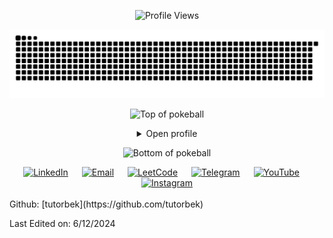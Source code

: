 <p align = "center">
	<img src = "https://komarev.com/ghpvc/?username=10kartik&style=plastic&color=blueviolet" alt = "Profile Views"/>
</p>
<p align = "center">
	<img src = "https://github.com/7oSkaaa/7oSkaaa/blob/output/github-contribution-grid-snake.svg?" alt = "Snake Game"/>
</p>

<div align="center">


![Top of pokeball](https://user-images.githubusercontent.com/44261381/209363264-ac854d3c-2cc2-44c4-928e-8a08d1013f46.png)

<details>
<summary>Open profile</summary>

<br>
<div>
  <div align=center>
      <img height="200" alt="Avatar photo of tutorbek" src="https://yt3.googleusercontent.com/AyZQIZ_nBYvtwILbl3yyYSX34njSRjTOZuIExYW0vcMnZ4yUUwldDY9UIJmPFu9zYqhX1zLCUg=s900-c-k-c0x00ffffff-no-rj" alt="Avatar photo of tutorbek">
  </div>
  <div align=center>
      <a href="https://git.io/typing-svg"><img src="https://readme-typing-svg.demolab.com/?font=VT323&size=35&duration=3500&pause=300&color=6A0572&center=true&vCenter=true&width=500&lines=Hey%2C+I+am+tutorbek;Welcome+to+My+GitHub+Profile;Software+and+Computer+Engineer;Backend+and+Web+Developer;Hardworking+and+Ambitious;Gym+Freak;Programming+Lover" alt="Typing SVG" /></a>
  </div>
</div>

<details>
<summary>About me</summary>

[//]: # (You must have a lf before the markdown element when inside a block for it to work: https://stackoverflow.com/questions/29368902/how-can-i-wrap-my-markdown-in-an-html-div)

<div align="left">
    
</div>

</details>

<details>
  <summary>GitHub Stats</summary>
  <br>
  <p align="center">
    <img align="center" src="https://github-readme-stats.vercel.app/api?username=tutorbek&show_icons=true\&show=reviews,discussions_started,discussions_answered,prs_merged,prs_merged_percentage" alt="GitHub Stats">
  </p>
</details>

<details>
  <summary>Quote</summary>
  <br>
  <blockquote>
    “"Muvaffaqiyat yakuniy emas, muvaffaqiyatsizlik halokatli emas: davom etish uchun jasorat muhimdir.”
    <br><strong> Uinston Cherchill </strong>
  </blockquote>
</details>

<details>
  <summary>Free DOSE hit</summary>
  <br>
  <small><i>DOSE (dopamine, oxytocin, serotonin & endorphin), refresh page if dose was ineffective.</i></small>
  <br>
  <div align="center"><img src="https://readme-jokes.vercel.app/api?theme=monokai" alt="Jokes Card" /></div>
</details>

</details>

![Bottom of pokeball](https://user-images.githubusercontent.com/44261381/209363271-905d2a5e-8a18-44c0-a450-45dddd4d5036.png)

</div>
<div align=center>
<a href="www.linkedin.com/in/bekzodumidjanvich" target="_blank"><img src="https://img.shields.io/static/v1?style=for-the-badge&message=LinkedIn&color=0A66C2&logo=LinkedIn&logoColor=FFFFFF&label=" alt="LinkedIn" /></a>
    &emsp;
<a href="mailto:tutorbek.uz@gmail.com?subject=Hi%20Kartik%20,%20nice%20to%20meet%20you!" target="_blank"><img alt="Email" src="https://img.shields.io/static/v1?style=for-the-badge&message=Gmail&color=EA4335&logo=Gmail&logoColor=FFFFFF&label=" /></a>
    &emsp;
<a href="https://leetcode.com/tutorbek/" target="_blank"><img width="100px" src="https://upload.wikimedia.org/wikipedia/commons/thumb/0/0a/LeetCode_Logo_black_with_text.svg/2560px-LeetCode_Logo_black_with_text.svg.png" alt="LeetCode" /></a>
    &emsp;
<a href="https://t.me/tutorbek/" target="_blank"><img width="30px" alt="Telegram" src="https://upload.wikimedia.org/wikipedia/commons/thumb/8/82/Telegram_logo.svg/2048px-Telegram_logo.svg.png" /></a>
    &emsp;
<a href="https://youtube.com/tutorbek" target="_blank"><img width="30px" alt="YouTube" src="https://cdn-icons-png.flaticon.com/512/1384/1384060.png" /></a>
    &emsp;
<a href="https://instagram.com/tutorbek" target="_blank"><img width="30px" alt="Instagram" src="https://cdn-icons-png.flaticon.com/512/2111/2111463.png" /></a>
    <br/>
</div>

<br/>
Github: [tutorbek](https://github.com/tutorbek)

Last Edited on: 6/12/2024
